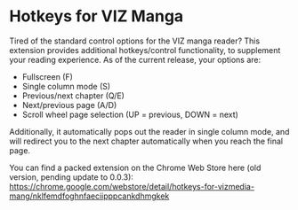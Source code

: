 # Hotkeys for VIZ Manga

Tired of the standard control options for the VIZ manga reader? This extension provides additional hotkeys/control functionality, to supplement your reading experience. As of the current release, your options are:  
- Fullscreen (F)
- Single column mode (S)
- Previous/next chapter (Q/E)
- Next/previous page (A/D)
- Scroll wheel page selection (UP = previous, DOWN = next)

Additionally, it automatically pops out the reader in single column mode, and will redirect you to the next chapter automatically when you reach the final page. 

You can find a packed extension on the Chrome Web Store here (old version, pending update to 0.0.3):
https://chrome.google.com/webstore/detail/hotkeys-for-vizmedia-mang/nklfemdfoghnfaeciipppcankdhmgkek
